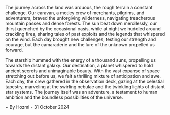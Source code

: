 
The journey across the land was arduous, the rough terrain a constant challenge. Our caravan, a motley crew of merchants, pilgrims, and adventurers, braved the unforgiving wilderness, navigating treacherous mountain passes and dense forests. The sun beat down mercilessly, our thirst quenched by the occasional oasis, while at night we huddled around crackling fires, sharing tales of past exploits and the legends that whispered on the wind. Each day brought new challenges, testing our strength and courage, but the camaraderie and the lure of the unknown propelled us forward. 

The starship hummed with the energy of a thousand suns, propelling us towards the distant galaxy. Our destination, a planet whispered to hold ancient secrets and unimaginable beauty. With the vast expanse of space stretching out before us, we felt a thrilling mixture of anticipation and awe. Each day, the crew gathered in the observation deck, gazing at the celestial tapestry, marveling at the swirling nebulae and the twinkling lights of distant star systems. The journey itself was an adventure, a testament to human ambition and the boundless possibilities of the universe. 

~ By Hozmi - 31 October 2024
